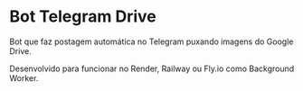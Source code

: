 # Bot Telegram Drive

Bot que faz postagem automática no Telegram puxando imagens do Google Drive.

Desenvolvido para funcionar no Render, Railway ou Fly.io como Background Worker.
